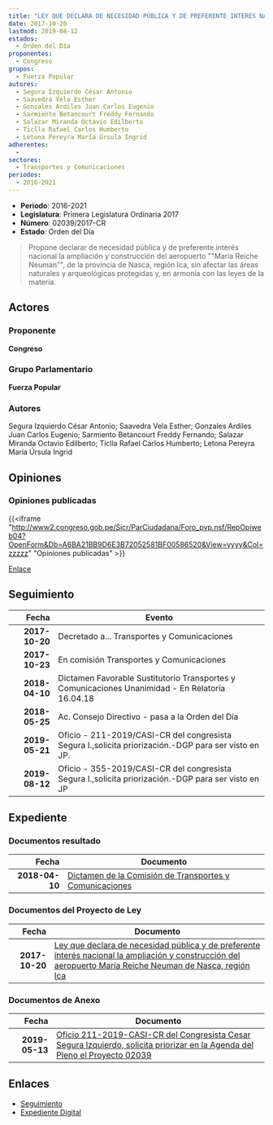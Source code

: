 ```yaml
---
title: "LEY QUE DECLARA DE NECESIDAD PÚBLICA Y DE PREFERENTE INTERÉS NACIONAL LA AMPLIACIÓN Y CONSTRUCCIÓN DEL AEROPUERTO 'MARIA REICHE NEUMAN' DE NASCA, REGIÓN INCA"
date: 2017-10-20
lastmod: 2019-08-12
estados: 
  - Orden del Día
proponentes: 
  - Congreso
grupos: 
  - Fuerza Popular
autores: 
  - Segura Izquierdo César Antonio
  - Saavedra Vela Esther
  - Gonzales Ardiles Juan Carlos Eugenio
  - Sarmiento Betancourt Freddy Fernando
  - Salazar Miranda Octavio Edilberto
  - Ticlla Rafael Carlos Humberto
  - Letona Pereyra María Úrsula Ingrid
adherentes: 
  - 
sectores: 
  - Transportes y Comunicaciones
periodos: 
  - 2016-2021
---
```


- **Periodo**: 2016-2021
- **Legislatura**: Primera Legislatura Ordinaria 2017
- **Número**: 02039/2017-CR
- **Estado**: Orden del Día

> Propone declarar de necesidad pública y de preferente interés nacional la ampliación y construcción del aeropuerto ""María Reiche Neuman"", de la provincia de Nasca, región Ica, sin afectar las áreas naturales y arqueológicas protegidas y, en armonía con las leyes de la materia.


## Actores

### Proponente

**Congreso**

### Grupo Parlamentario

**Fuerza Popular**

### Autores

Segura Izquierdo César Antonio; Saavedra Vela Esther; Gonzales Ardiles Juan Carlos Eugenio; Sarmiento Betancourt Freddy Fernando; Salazar Miranda Octavio Edilberto; Ticlla Rafael Carlos Humberto; Letona Pereyra María Úrsula Ingrid


## Opiniones

### Opiniones publicadas

{{<iframe "http://www2.congreso.gob.pe/Sicr/ParCiudadana/Foro_pvp.nsf/RepOpiweb04?OpenForm&Db=A6BA21BB9D6E3B72052581BF00586520&View=yyyy&Col=zzzzz" "Opiniones publicadas" >}}

[Enlace](http://www2.congreso.gob.pe/Sicr/ParCiudadana/Foro_pvp.nsf/RepOpiweb04?OpenForm&Db=A6BA21BB9D6E3B72052581BF00586520&View=yyyy&Col=zzzzz)

## Seguimiento

| Fecha | Evento |
|------:|--------|
| **2017-10-20** | Decretado a... Transportes y Comunicaciones|
| **2017-10-23** | En comisión Transportes y Comunicaciones|
| **2018-04-10** | Dictamen Favorable Sustitutorio Transportes y Comunicaciones Unanimidad - En Relatoría 16.04.18|
| **2018-05-25** | Ac. Consejo Directivo - pasa a la Orden del Día|
| **2019-05-21** | Oficio - 211-2019/CASI-CR del congresista Segura I.,solicita priorización.-DGP para ser visto en JP.|
| **2019-08-12** | Oficio - 355-2019/CASI-CR del congresista Segura I.,solicita priorización.-DGP para ser visto en JP|


## Expediente


### Documentos resultado

| Fecha | Documento |
|------:|--------|
| **2018-04-10** | [Dictamen de la Comisión de Transportes y Comunicaciones](http://www.leyes.congreso.gob.pe/Documentos/2016_2021/Dictamenes/Proyectos_de_Ley/02039DC23MAY20180410.pdf) |

### Documentos del Proyecto de Ley

| Fecha | Documento |
|------:|--------|
| **2017-10-20** | [Ley que declara de necesidad pública y de preferente interés nacional la ampliación y construcción del aeropuerto María Reiche Neuman de Nasca, región Ica](http://www.leyes.congreso.gob.pe/Documentos/2016_2021/Proyectos_de_Ley_y_de_Resoluciones_Legislativas/PL0203920171020.pdf) |

### Documentos de Anexo

| Fecha | Documento |
|------:|--------|
| **2019-05-13** | [Oficio 211-2019-CASI-CR del Congresista Cesar Segura Izquierdo, solicita priorizar en la Agenda del Pleno el Proyecto 02039](http://www.leyes.congreso.gob.pe/Documentos/2016_2021/Oficios/Congresistas/OFICIO-211-2019-CASI-CR.pdf) |

## Enlaces 

- [Seguimiento](http://www2.congreso.gob.pe/Sicr/TraDocEstProc/CLProLey2016.nsf/f7fff46988ca05b1052578e100829cc7/80148a3be56c00e7052581bf005845f1?OpenDocument)
- [Expediente Digital](http://www2.congreso.gob.pe/Sicr/TraDocEstProc/CLProLey2016.nsf/f7fff46988ca05b1052578e100829cc7/80148a3be56c00e7052581bf005845f1?OpenDocument&Click=05257FB7005EB655.eb71d0cf91d8294e05256cdf006b5706/$Body/0.1C6C)
